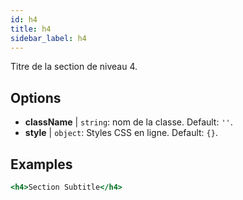 ```yaml
---
id: h4
title: h4
sidebar_label: h4
---
```


Titre de la section de niveau 4.

## Options

* __className__ | `string`: nom de la classe. Default: `''`.
* __style__ | `object`: Styles CSS en ligne. Default: `{}`.


## Examples

```jsx live
<h4>Section Subtitle</h4>
```

